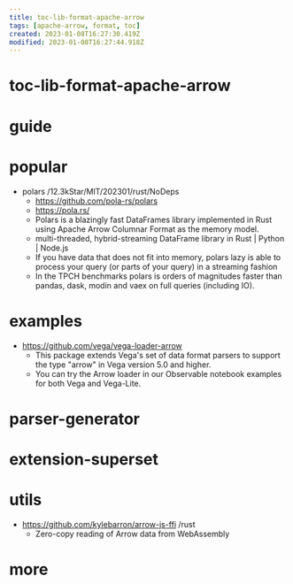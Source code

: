 ```yaml
---
title: toc-lib-format-apache-arrow
tags: [apache-arrow, format, toc]
created: 2023-01-08T16:27:30.419Z
modified: 2023-01-08T16:27:44.918Z
---
```


# toc-lib-format-apache-arrow

# guide

# popular
- polars /12.3kStar/MIT/202301/rust/NoDeps
  - https://github.com/pola-rs/polars
  - https://pola.rs/
  - Polars is a blazingly fast DataFrames library implemented in Rust using Apache Arrow Columnar Format as the memory model.
  - multi-threaded, hybrid-streaming DataFrame library in Rust | Python | Node.js
  - If you have data that does not fit into memory, polars lazy is able to process your query (or parts of your query) in a streaming fashion
  - In the TPCH benchmarks polars is orders of magnitudes faster than pandas, dask, modin and vaex on full queries (including IO).
# examples
- https://github.com/vega/vega-loader-arrow
  - This package extends Vega's set of data format parsers to support the type "arrow" in Vega version 5.0 and higher.
  - You can try the Arrow loader in our Observable notebook examples for both Vega and Vega-Lite.
# parser-generator

# extension-superset

# utils
- https://github.com/kylebarron/arrow-js-ffi /rust
  - Zero-copy reading of Arrow data from WebAssembly
# more
